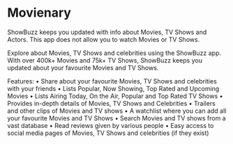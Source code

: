 # Movienary
ShowBuzz keeps you updated with info about Movies, TV Shows and Actors.
This app does not allow you to watch Movies or TV Shows.

Explore about Movies, TV Shows and celebrities using the ShowBuzz app. With over 400k+ Movies and 75k+ TV Shows, ShowBuzz keeps you updated about your favourite Movies and TV Shows.

Features:
• Share about your favourite Movies, TV Shows and celebrities with your friends
• Lists Popular, Now Showing, Top Rated and Upcoming Movies
• Lists Airing Today, On the Air, Popular and Top Rated TV Shows
• Provides in-depth details of Movies, TV Shows and Celebrities
• Trailers and other clips of Movies and TV shows
• A watchlist where you can add all your favourite Movies and TV Shows
• Search Movies and TV shows from a vast database
• Read reviews given by various people
• Easy access to social media pages of Movies, TV Shows and celebrities (if they exist)
